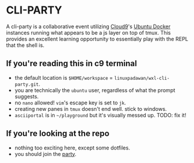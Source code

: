 CLI-PARTY
=========

A cli-party is a collaborative event utilizing [Cloud9][1]'s [Ubuntu Docker][2] instances running what appears to be a js layer on top of tmux. This provides an excellent learning opportunity to essentially play with the REPL that the shell is.

If you're reading this in c9 terminal
-------------------------------------
 * the default location is `$HOME/workspace` = `linuxpadawan/wxl-cli-party.git`.
 * you are technically the `ubuntu` user, regardless of what the prompt suggests.
 * no `nano` allowed! `vim`'s escape key is set to `jk`.
 * creating new panes in `tmux` doesn't end well. stick to windows.
 * `asciiportal` is in `~/playground` but it's visually messed up. TODO: fix it!

If you're looking at the repo
-----------------------------
 * nothing too exciting here, except some dotfiles. 
 * you should join the [party][3].

[1]: https://c9.io
[2]: https://dockerfile.github.io/#/ubuntu
[3]: https://ide.c9.io/wxl/cli-party
